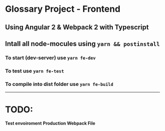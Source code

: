 # Glossary Project - Frontend

## Using Angular 2 & Webpack 2 with Typescript

## Intall all node-mocules using `yarn && postinstall`

### To start (dev-server) use `yarn fe-dev`
### To test use `yarn fe-test`
### To compile into dist folder use `yarn fe-build`
___
# TODO:

**Test envoiroment**
**Production Webpack File**
